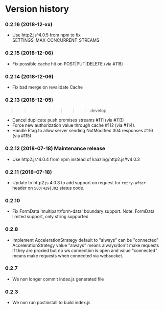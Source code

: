 Version history
===============

### 0.2.16 (2018-12-xx) 
* Use http2.js^4.0.5 from npm to fix SETTINGS_MAX_CONCURRENT_STREAMS

### 0.2.15 (2018-12-06)
* Fix possible cache hit on POST|PUT|DELETE (via #118)

### 0.2.14 (2018-12-06)
* Fix bad merge on revalidate Cache

### 0.2.13 (2018-12-05)
>>>>>>> develop

* Cancel duplicate push promises streams #111 (via #113)
* Force new authorization value through cache #112 (via #114).
* Handle Etag to allow server sending NotModified 304 responses #116 (via #115)

### 0.2.12 (2018-07-18) Maintenance release
* Use http2.js^4.0.4 from npm instead of kaazing/http2.js#v4.0.3

### 0.2.11 (2018-07-18) 

* Update to http2.js 4.0.3 to add support on request for `retry-after` header on `503|429|302` status code.

### 0.2.10

* Fix FormData 'multipart/form-data' boundary support.
  Note: FormData limited support, only string supported

### 0.2.8

* Implement AccelerationStrategy default to "always" can be "connected"
AccelerationStrategy value "always" means always/don't make requests if they are proxied but no ws connection is open and value "connected" means make requests when connected via websocket.

### 0.2.7

* We non longer commit index.js generated file

### 0.2.3

* We non run postinstall to build index.js

